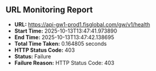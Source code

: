 ## URL Monitoring Report

- **URL:** https://api-gw1-prod1.fisglobal.com/gw/v1/health
- **Start Time:** 2025-10-13T13:47:41.973890
- **End Time:** 2025-10-13T13:47:42.138695
- **Total Time Taken:** 0.164805 seconds
- **HTTP Status Code:** 403
- **Status:** Failure
- **Failure Reason:** HTTP Status Code: 403
